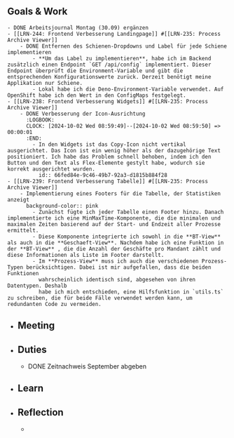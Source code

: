 ## Goals & Work
	- DONE Arbeitsjournal Montag (30.09) ergänzen
	- [[LRN-244: Frontend Verbesserung Landingpage]] #[[LRN-235: Process Archive Viewer]]
		- DONE Entfernen des Schienen-Dropdowns und Label für jede Schiene implementieren
			- **Um das Label zu implementieren**, habe ich im Backend zusätzlich einen Endpoint `GET /api/config` implementiert. Dieser Endpoint überprüft die Environment-Variable und gibt die entsprechenden Konfigurationswerte zurück. Derzeit benötigt meine Applikation nur Schiene.
			- Lokal habe ich die Deno-Environment-Variable verwendet. Auf OpenShift habe ich den Wert in den ConfigMaps festgelegt.
	- [[LRN-238: Frontend Verbesserung Widgets]] #[[LRN-235: Process Archive Viewer]]
		- DONE Verbesserung der Icon-Ausrichtung
		  :LOGBOOK:
		  CLOCK: [2024-10-02 Wed 08:59:49]--[2024-10-02 Wed 08:59:50] =>  00:00:01
		  :END:
			- In den Widgets ist das Copy-Icon nicht vertikal ausgerichtet. Das Icon ist ein wenig höher als der dazugehörige Text positioniert. Ich habe das Problem schnell behoben, indem ich den Button und den Text als Flex-Elemente gestylt habe, wodurch sie korrekt ausgerichtet wurden.
			  id:: 66fed84e-9c46-49b7-92a3-d1815b884f28
	- [[LRN-239: Frontend Verbesserung Tabelle]] #[[LRN-235: Process Archive Viewer]]
		- Implementierung eines Footers für die Tabelle, der Statistiken anzeigt
		  background-color:: pink
			- Zunächst fügte ich jeder Tabelle einen Footer hinzu. Danach implementierte ich eine MinMaxTime-Komponente, die die minimalen und maximalen Zeiten basierend auf der Start- und Endzeit aller Prozesse ermittelt.
			- Diese Komponente integrierte ich sowohl in die **BT-View** als auch in die **Geschaeft-View**. Nachdem habe ich eine Funktion in der **BT-View** , die die Anzahl der Geschäfte pro Mandant zählt und diese Informationen als Liste im Footer darstellt.
			- Im **Prozess-View** muss ich auch die verschiedenen Prozess-Typen berücksichtigen. Dabei ist mir aufgefallen, dass die beiden Funktionen 
			  wahrscheinlich identisch sind, abgesehen von ihren Datentypen. Deshalb 
			  habe ich mich entschieden, eine Hilfsfunktion in `utils.ts` zu schreiben, die für beide Fälle verwendet werden kann, um redundanten Code zu vermeiden.
- ## Meeting
- ## Duties
	- DONE Zeitnachweis September abgeben
- ## Learn
- ## Reflection
	-